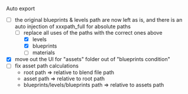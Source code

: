 Auto export
 - [ ] the original blueprints & levels path are now left as is, and there is an auto injection of xxxpath_full for absolute paths
    - [ ] replace all uses of the paths with the correct ones above
        - [x] levels
        - [x] blueprints
        - [ ] materials
 - [x] move out the UI for "assets" folder out of "blueprints condition"
 - [ ] fix asset path calculations
     - root path => relative to blend file path
     - asset path => relative to root path
     - blueprints/levels/blueprints path => relative to assets path
